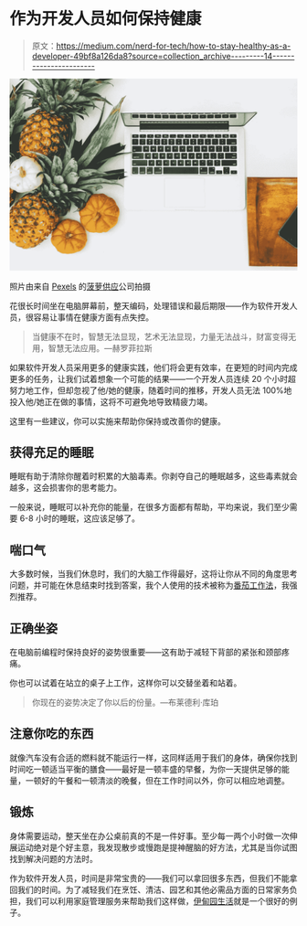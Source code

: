 # 作为开发人员如何保持健康

> 原文：<https://medium.com/nerd-for-tech/how-to-stay-healthy-as-a-developer-49bf8a126da8?source=collection_archive---------14----------------------->

![](img/0efd463c44f22c7b84845899940e85d1.png)

照片由来自 [Pexels](https://www.pexels.com/photo/white-macbook-near-pineapple-and-pumpkin-204686/) 的[菠萝供应](https://www.pexels.com/@psco)公司拍摄

花很长时间坐在电脑屏幕前，整天编码，处理错误和最后期限——作为软件开发人员，很容易让事情在健康方面有点失控。

> 当健康不在时，智慧无法显现，艺术无法显现，力量无法战斗，财富变得无用，智慧无法应用。—赫罗菲拉斯

如果软件开发人员采用更多的健康实践，他们将会更有效率，在更短的时间内完成更多的任务，让我们试着想象一个可能的结果——一个开发人员连续 20 个小时超努力地工作，但却忽视了他/她的健康，随着时间的推移，开发人员无法 100%地投入他/她正在做的事情，这将不可避免地导致精疲力竭。

这里有一些建议，你可以实施来帮助你保持或改善你的健康。

## 获得充足的睡眠

睡眠有助于清除你醒着时积累的大脑毒素。你剥夺自己的睡眠越多，这些毒素就会越多，这会损害你的思考能力。

一般来说，睡眠可以补充你的能量，在很多方面都有帮助，平均来说，我们至少需要 6-8 小时的睡眠，这应该足够了。

## 喘口气

大多数时候，当我们休息时，我们的大脑工作得最好，这将让你从不同的角度思考问题，并可能在休息结束时找到答案，我个人使用的技术被称为[番茄工作法](https://en.wikipedia.org/wiki/Pomodoro_Technique#:~:text=The%20Pomodoro%20Technique%20is%20a,length%2C%20separated%20by%20short%20breaks.)，我强烈推荐。

## 正确坐姿

在电脑前编程时保持良好的姿势很重要——这有助于减轻下背部的紧张和颈部疼痛。

你也可以试着在站立的桌子上工作，这样你可以交替坐着和站着。

> 你现在的姿势决定了你以后的份量。—布莱德利·库珀

## 注意你吃的东西

就像汽车没有合适的燃料就不能运行一样，这同样适用于我们的身体，确保你找到时间吃一顿适当平衡的膳食——最好是一顿丰盛的早餐，为你一天提供足够的能量，一顿好的午餐和一顿清淡的晚餐，但在工作时间以外，你可以相应地调整。

## 锻炼

身体需要运动，整天坐在办公桌前真的不是一件好事。至少每一两个小时做一次伸展运动绝对是个好主意，我发现散步或慢跑是提神醒脑的好方法，尤其是当你试图找到解决问题的方法时。

作为软件开发人员，时间是非常宝贵的——我们可以拿回很多东西，但我们不能拿回我们的时间。为了减轻我们在烹饪、清洁、园艺和其他必需品方面的日常家务负担，我们可以利用家庭管理服务来帮助我们这样做，[伊甸园生活](https://ouredenlife.com/)就是一个很好的例子。